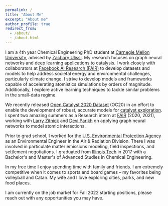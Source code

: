 ```yaml
---
permalink: /
title: "About Me"
excerpt: "About me"
author_profile: true
redirect_from: 
  - /about/
  - /about.html
---
```


I am a 4th year Chemical Engineering PhD student at [Carnegie Mellon University](https://www.cmu.edu/), advised by [Zachary Ulissi](https://ulissigroup.cheme.cmu.edu/bio/). My research focuses on graph neural networks and deep learning applications to catalysis. I work closely with collaborators at [Facebook AI Research (FAIR)](https://ai.facebook.com/) to develop datasets and models to help address societal energy and environmental challenges, particularly climate change. I strive to develop models and frameworks capable of accelerating atomistics simulations by orders of magnitude. Additionally, I explore active learning techniques to tackle similar problems in the small-data regime.

We recently released [Open Catalyst 2020 Dataset](https://opencatalystproject.org/) (OC20) in an effort to enable the development of robust, accurate models for [catalyst exploration](https://ai.facebook.com/blog/facebook-and-carnegie-mellon-launch-the-open-catalyst-project-to-find-new-ways-to-store-renewable-energy/). I spent two amazing summers as a Research intern at [FAIR](https://ai.facebook.com/) (2020, 2021), working with [Larry Zitnick](https://research.fb.com/people/zitnick-larry/) and [Devi Parikh](https://research.fb.com/people/parikh-devi/) on applying graph neural networks to model atomic interactions.

Prior to grad school, I worked for the [U.S. Environmental Protection Agency](https://www.epa.gov/) as an Environmental Engineer in the Air & Radiation Division. There I was involved in particulate matter emissions modeling, field inspections, and settlement negotiations. I graduated from [Illinois Tech](https://www.iit.edu/) in 2017 with a Bachelor's and Master's of Advanced Studies in Chemical Engineering.

In my free time I enjoy spending time with family and friends. I am extremely competitive when it comes to sports and board games – my favorites being volleyball and Catan. My wife and I love exploring cities, parks, and new food places.

I am currently on the job market for Fall 2022 starting positions, please reach out with any opportunities you may have.
